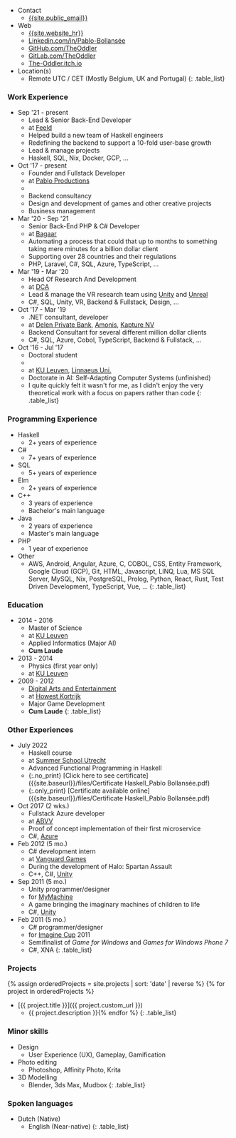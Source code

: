 <div class="nobreak" markdown="1">

* Contact
  * [{{site.public_email}}](mailto:{{site.public_email}})
* Web
  * [{{site.website_hr}}]({{site.website}})
  * [Linkedin.com/in/Pablo-Bollansée](https://www.linkedin.com/in/pablo-bollans%C3%A9e/)
  * [GitHub.com/TheOddler](https://github.com/TheOddler/)
  * [GitLab.com/TheOddler](https://gitlab.com/TheOddler/)
  * [The-Oddler.itch.io](https://the-oddler.itch.io/)
* Location(s)
  * Remote UTC / CET (Mostly Belgium, UK and Portugal)
{: .table_list}

</div>

<div class="nobreak" markdown="1">

### Work Experience

* Sep '21 - present
  * Lead & Senior Back-End Developer
  * at [Feeld](https://feeld.co/)
  * Helped build a new team of Haskell engineers
  * Redefining the backend to support a 10-fold user-base growth
  * Lead & manage projects
  * Haskell, SQL, Nix, Docker, GCP, ...
* Oct '17 - present
  * Founder and Fullstack Developer
  * at [Pablo Productions]({{site.website}})
  * 
  * Backend consultancy
  * Design and development of games and other creative projects
  * Business management
* Mar '20 - Sep '21
  * Senior Back-End PHP & C# Developer
  * at [Bagaar](https://www.bagaar.be/)
  * Automating a process that could that up to months to something taking mere minutes for a billion dollar client
  * Supporting over 28 countries and their regulations
  * PHP, Laravel, C#, SQL, Azure, TypeScript, ...
* Mar '19 - Mar '20
  * Head Of Research And Development
  * at [DCA](https://dca.lu/)
  * Lead & manage the VR research team using [Unity](https://unity.com/) and [Unreal](https://www.unrealengine.com/)
  * C#, SQL, Unity, VR, Backend & Fullstack, Design, ...
* Oct '17 - Mar '19
  * .NET consultant, developer
  * at [Delen Private Bank](https://www.delen.be/), [Amonis](http://www.amonis.be/), [Kapture NV](https://www.kapture.be/)
  * Backend Consultant for several different million dollar clients
  * C#, SQL, Azure, Cobol, TypeScript, Backend & Fullstack, ...
* Oct '16 - Jul '17
  * Doctoral student
  * 
  * at [KU Leuven](https://www.kuleuven.be/), [Linnaeus Uni.](https://lnu.se/en/)
  * Doctorate in AI: Self-Adapting Computer Systems (unfinished)
  * I&nbsp;quite quickly felt it wasn't for me, as I&nbsp;didn't enjoy the very theoretical work with a focus on papers rather&nbsp;than&nbsp;code
{: .table_list}

</div>

<div class="nobreak" markdown="1">

### Programming Experience

* Haskell
  * 2+ years of experience
* C#
  * 7+ years of experience
* SQL
  * 5+ years of experience
* Elm
  * 2+ years of experience
* C++
  * 3 years of experience
  * Bachelor's main language
* Java
  * 2 years of experience
  * Master's main language
* PHP
  * 1 year of experience
* Other
  * AWS, Android, Angular, Azure, C, COBOL, CSS, Entity Framework, Google Cloud (GCP), Git, HTML, Javascript, LINQ, Lua, MS SQL Server, MySQL, Nix, PostgreSQL, Prolog, Python, React, Rust, Test Driven Development, TypeScript, Vue, ...
{: .table_list}

</div>

<div class="nobreak" markdown="1">

### Education

* 2014 - 2016
  * Master of Science
  * at [KU Leuven](https://www.kuleuven.be)
  * Applied Informatics (Major AI)
  * **Cum Laude**
* 2013 - 2014
  * Physics (first year only)
  * at [KU Leuven](https://www.kuleuven.be)
* 2009 - 2012
  * [Digital Arts and Entertainment](http://www.digitalartsandentertainment.be/)
  * at [Howest Kortrijk](https://www.howest.be)
  * Major Game Development
  * **Cum Laude** 
{: .table_list}

</div>

<div class="nobreak" markdown="1">

### Other Experiences

* July 2022
  * Haskell course
  * at [Summer School Utrecht](https://utrechtsummerschool.nl/)
  * Advanced Functional Programming in Haskell
  * {:.no_print} [Click here to see certificate]({{site.baseurl}}/files/Certificate Haskell_Pablo Bollansée.pdf)
  * {:.only_print} [Certificate available online]({{site.baseurl}}/files/Certificate Haskell_Pablo Bollansée.pdf)
* Oct 2017 (2 wks.)
  * Fullstack Azure developer
  * at [ABVV](http://www.abvv.be/)
  * Proof of concept implementation of their first microservice
  * C#, [Azure](https://azure.microsoft.com)
* Feb 2012 (5 mo.)
  * C# development intern
  * at [Vanguard Games](http://www.vanguardgames.net/)
  * During the development of Halo: Spartan Assault
  * C++, C#, [Unity](https://unity.com/)
* Sep 2011 (5 mo.)
  * Unity programmer/designer
  * for [MyMachine](https://mymachine-global.org/)
  * A game bringing the imaginary machines of children to life
  * C#, [Unity](https://unity.com/)
* Feb 2011 (5 mo.)
  * C# programmer/designer
  * for [Imagine Cup](https://imaginecup.microsoft.com/) 2011
  * Semifinalist of *Game for Windows* and *Games for Windows Phone 7*
  * C#, XNA
{: .table_list}

</div>

<div class="nobreak" markdown="1">

### Projects

{% assign orderedProjects = site.projects | sort: 'date' | reverse %}
{% for project in orderedProjects %}
* [{{ project.title }}]({{ project.custom_url }})
  * {{ project.description }}{% endfor %}
{: .table_list}

</div>

<div class="nobreak" markdown="1">

### Minor skills

* Design
  * User Experience (UX), Gameplay, Gamification
* Photo editing
  * Photoshop, Affinity Photo, Krita
* 3D Modelling
  * Blender, 3ds Max, Mudbox
{: .table_list}

</div>

<div class="nobreak" markdown="1">

### Spoken languages

* Dutch (Native)
  * English (Near-native)
{: .table_list}

</div>
